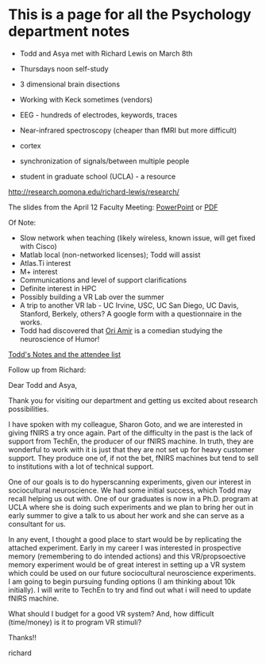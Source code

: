# This is a page for all the Psychology department notes

- Todd and Asya met with Richard Lewis on March 8th

- Thursdays noon self-study

- 3 dimensional brain disections

- Working with Keck sometimes (vendors)

- EEG - hundreds of electrodes, keywords, traces

- Near-infrared spectroscopy (cheaper than fMRI but more difficult)

- cortex

- synchronization of signals/between multiple people

- student in graduate school (UCLA) - a resource

http://research.pomona.edu/richard-lewis/research/

The slides from the April 12 Faculty Meeting: [PowerPoint](https://github.com/Pomona-ITS/hpc/blob/master/discovery/psychology/Computing%20and%20Psychology.pptx) or [PDF](https://github.com/Pomona-ITS/hpc/blob/master/discovery/psychology/Computing%20and%20Psychology.pdf)

Of Note:

- Slow network when teaching (likely wireless, known issue, will get fixed with Cisco)
- Matlab local (non-networked licenses); Todd will assist
- Atlas.Ti interest
- M+ interest
- Communications and level of support clarifications
- Definite interest in HPC
- Possibly building a VR Lab over the summer
- A trip to another VR lab - UC Irvine, USC, UC San Diego, UC Davis, Stanford, Berkely, others? A google form with a questionnaire in the works.
- Todd had discovered that [Ori Amir](https://oriamir.com/) is a comedian studying the neuroscience of Humor!

[Todd's Notes and the attendee list](https://pomona.box.com/s/vbgrn5azqhlafhf3td9nzg4sk1vj3q54)

Follow up from Richard:


Dear Todd and Asya,

Thank you for visiting our department and getting us excited about research possibilities.

I have spoken with my colleague, Sharon Goto, and we are interested in giving fNIRS a try once again.  Part of the difficulty in the past is the lack of support from TechEn, the producer of our fNIRS machine.  In truth, they are wonderful to work with it is just that they are not set up for heavy customer support.  They produce one of, if not the bet, fNIRS machines but tend to sell to institutions with a lot of technical support.  

One of our goals is to do hyperscanning experiments, given our interest in sociocultural neuroscience.  We had some initial success, which Todd may recall helping us out with.  One of our graduates is now in a Ph.D. program at  UCLA where she is doing such experiments and we plan to bring her out in early summer to give a talk to us about her work and she can serve as a consultant for us.

In any event, I thought a good place to start would be by replicating the attached experiment.  Early in my career I was interested in prospective memory (remembering to do intended actions) and this VR/propsoective memory experiment would be of great interest in setting up a VR system which could be used on our future sociocultural neuroscience experiments.  I am going to begin pursuing funding options (I am thinking about 10k initially).  I will write to TechEn to try and find out what i will need to update fNIRS machine.  

What should I budget for a good VR system?  And, how difficult (time/money) is it to program VR stimuli?

Thanks!!

richard


